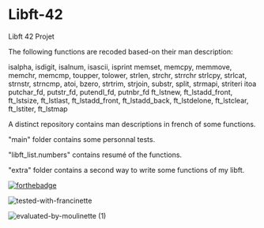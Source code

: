 # Libft-42
Libft 42 Projet

The following functions are recoded based-on their man description:

 isalpha, isdigit, isalnum, isascii, isprint 
 memset, memcpy, memmove, memchr, memcmp,
 toupper, tolower,
 strlen, strchr, strrchr
 strlcpy, strlcat,
 strnstr, strncmp,
 atoi,
 bzero,
 strtrim, strjoin, substr, split, strmapi, striteri
 itoa
 putchar_fd, putstr_fd, putendl_fd, putnbr_fd
 ft_lstnew, ft_lstadd_front, ft_lstsize, ft_lstlast, ft_lstadd_front, ft_lstadd_back, ft_lstdelone, ft_lstclear, ft_lstiter, ft_lstmap
 
 A distinct repository contains man descriptions in french of some functions.

"main" folder contains some personnal tests.

"libft_list.numbers" contains resumé of the functions.

"extra" folder contains a second way to write some functions of my libft.

[![forthebadge](https://forthebadge.com/images/badges/works-on-my-machine.svg)](https://forthebadge.com)

![tested-with-francinette](https://user-images.githubusercontent.com/109855801/197752797-b9b72026-ee88-4e35-9820-6ddb7ebd5e3d.svg)        

![evaluated-by-moulinette (1)](https://user-images.githubusercontent.com/109855801/197754015-26efbff7-26cf-4983-912d-1e1fbccd6426.svg)
